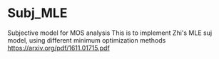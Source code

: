 # Subj_MLE
Subjective model for MOS analysis
This is to implement Zhi's MLE suj model, using different minimum optimization methods 
https://arxiv.org/pdf/1611.01715.pdf
